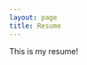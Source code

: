 ```yaml
---
layout: page
title: Resume
---
```

This is my resume!

<object data="/resume/SebastianSalasResume.pdf" type="application/pdf" width="100%" height="800"> 
